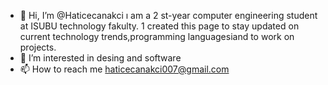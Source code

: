 - 👋 Hi, I’m @Haticecanakci ı am a 2 st-year computer engineering student at ISUBU technology fakulty. 1 created this page to stay updated on current technology trends,programming languagesiand to work on projects.
- 👀 I’m interested in  desing and software 
- 📫 How to reach me haticecanakci007@gmail.com

<!---
Haticecanakci/Haticecanakci is a ✨ special ✨ repository because its `README.md` (this file) appears on your GitHub profile.
You can click the Preview link to take a look at your changes.
--->
